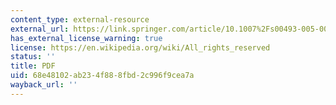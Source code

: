 ```yaml
---
content_type: external-resource
external_url: https://link.springer.com/article/10.1007%2Fs00493-005-0017-3
has_external_license_warning: true
license: https://en.wikipedia.org/wiki/All_rights_reserved
status: ''
title: PDF
uid: 68e48102-ab23-4f88-8fbd-2c996f9cea7a
wayback_url: ''
---
```


